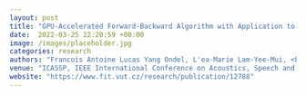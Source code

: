 ```yaml
---
layout: post
title: "GPU-Accelerated Forward-Backward Algorithm with Application to Lattice-Free MMI"
date:  2022-03-25 22:20:59 +00:00
image: /images/placeholder.jpg
categories: research
authors: "Francois Antoine Lucas Yang Ondel, L'ea-Marie Lam-Yee-Mui, <b>Martin Kocour</b>, Filippo Caio Corro, Lukáš Burget"
venue: "ICASSP, IEEE International Conference on Acoustics, Speech and Signal Processing - Proceedings, Singapore, SG"
website: "https://www.fit.vut.cz/research/publication/12788"
---
```


